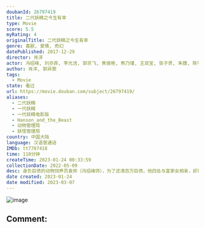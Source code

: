 ```yaml
---
doubanId: 26797419
title: 二代妖精之今生有幸
type: Movie
score: 5.5
myRating: 4
originalTitle: 二代妖精之今生有幸
genre: 喜剧, 爱情, 奇幻
datePublished: 2017-12-29
director: 肖洋
actor: 冯绍峰, 刘亦菲, 李光洁, 郭京飞, 焦俊艳, 熊乃瑾, 王双宝, 张子贤, 朱捷, 陈芋米, 范湉湉, 隋凯, 崔名扬, 孔宋今, 杜冯羽容, 刘頔, 富冠铭, 茹天, 宁小花, 陈旭明, 赵大通, 上泽
author: 肖洋, 郭异雯
tags:
  - Movie
state: 看过
url: https://movie.douban.com/subject/26797419/
aliases:
  - 二代妖精
  - 一代妖精
  - 一代妖精电影版
  - Hanson_and_the_Beast
  - 动物管理局
  - 妖怪管理局
country: 中国大陆
language: 汉语普通话
IMDb: tt7787418
time: 110分钟
createTime: 2023-01-24 00:33:59
collectionDate: 2022-05-09
desc: 身负巨债的动物饲养员袁帅（冯绍峰饰），为了还清百万巨债，他四处与富家女相亲，却误打误撞爱上来人间报恩的狐妖白纤楚（刘亦菲饰）。妖怪管理局局长云中鹤为阻止人妖相恋，派魔都小分队洪思聪队长捉拿违规狐妖...
date created: 2023-01-24
date modified: 2023-03-07
---
```


![image](p2507022339.jpg)

Comment:
---
